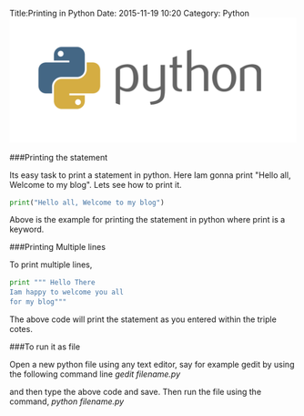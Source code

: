 Title:Printing in Python
Date: 2015-11-19 10:20
Category: Python
![python](/images/python.png)

###Printing the statement

Its easy task to print a statement in python. Here Iam gonna print "Hello all, Welcome to my blog". Lets see how to print it.

```python
print("Hello all, Welcome to my blog")
```

Above is the example for printing the statement in python where print is a keyword.

###Printing Multiple lines

To print multiple lines,

```python
print """ Hello There
Iam happy to welcome you all
for my blog"""
```

The above code will print the statement as you entered within the triple cotes. 

###To run it as file

Open a new python file using any text editor, say for example gedit by using the following command line
	*gedit filename.py*

and then type the above code and save. Then run the file using the command,
	*python filename.py*


